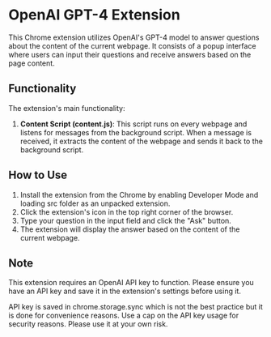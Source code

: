 # OpenAI GPT-4 Extension

This Chrome extension utilizes OpenAI's GPT-4 model to answer questions about the content of the current webpage. It consists of a popup interface where users can input their questions and receive answers based on the page content.

## Functionality

The extension's main functionality:

1. **Content Script (content.js)**: This script runs on every webpage and listens for messages from the background script. When a message is received, it extracts the content of the webpage and sends it back to the background script.


## How to Use

1. Install the extension from the Chrome by enabling Developer Mode and loading src folder as an unpacked extension.
2. Click the extension's icon in the top right corner of the browser.
3. Type your question in the input field and click the "Ask" button.
4. The extension will display the answer based on the content of the current webpage.

## Note

This extension requires an OpenAI API key to function. Please ensure you have an API key and save it in the extension's settings before using it. 

API key is saved in chrome.storage.sync which is not the best practice but it is done for convenience reasons. Use a cap on the API key usage for security reasons. Please use it at your own risk.
